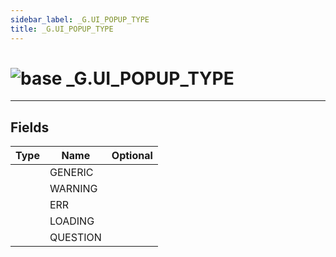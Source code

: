```yaml
---
sidebar_label: _G.UI_POPUP_TYPE
title: _G.UI_POPUP_TYPE
---
```


# <img src='/img/wiki/base.png' alt='base' data-tag='env-tag' /> _G.UI_POPUP_TYPE


-----------------
## Fields

| Type   | Name | Optional |
| ------ | ---- | -------: |
|  | GENERIC |   |
|  | WARNING |   |
|  | ERR |   |
|  | LOADING |   |
|  | QUESTION |   |

